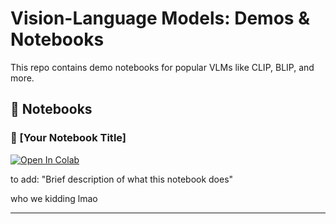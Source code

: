 # Vision-Language Models: Demos & Notebooks

This repo contains demo notebooks for popular VLMs like CLIP, BLIP, and more.

## 📘 Notebooks

### 🔗 [Your Notebook Title]

[![Open In Colab](https://colab.research.google.com/assets/colab-badge.svg)](https://colab.research.google.com/github/vi7n/VLM/blob/main/Setup.ipynb)

to add: "Brief description of what this notebook does"

who we kidding lmao

---
